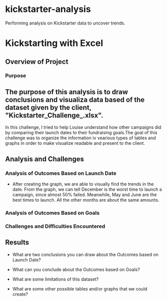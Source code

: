 # kickstarter-analysis
Performing analysis on Kickstarter data to uncover trends.
# Kickstarting with Excel

## Overview of Project

### Purpose
  The purpose of this analysis is to draw conclusions and visualiza data based of the dataset given by the client, \"Kickstarter_Challenge_.xlsx"\.
---
In this challenge, I tried to help Louise understand how other campaigns did by comparing their launch dates to their fundraising goals.The goal of this challenge was to organize the information iv vearious types of tables and graphs in order to make visualize readable and present to the client. 

## Analysis and Challenges

### Analysis of Outcomes Based on Launch Date
- After creating the graph, we are able to visually find the trends in the date. From the graph, we can tell December is the worst time to launch a campaign, since almost 50% failed. Meanwhile, May and June are the best times to launch. All the other months are about the same amounts. 

### Analysis of Outcomes Based on Goals

### Challenges and Difficulties Encountered

## Results

- What are two conclusions you can draw about the Outcomes based on Launch Date?

- What can you conclude about the Outcomes based on Goals?

- What are some limitations of this dataset?

- What are some other possible tables and/or graphs that we could create?
